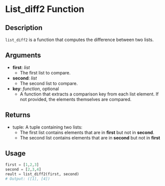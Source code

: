 # List_diff2 Function

## Description
`list_diff2` is a function that computes the difference  between two lists.
## Arguments
- **first**: *list*
  - The first list to compare.
- **second**: *list*
  - The second list to compare.
- **key**: *function*, optional
  - A function that extracts a comparison key from each list element. If not provided, the elements themselves are compared.

## Returns
- tuple: A tuple containing two lists:
    - The first list contains elements that are in **first** but not in **second**.
    - The second list contains elements that are in **second** but not in  **first**
	
## Usage
``` python 
first = [1,2,3]
second = [2,3,4]
reult = list_diff2(first, second)
# Output: ([1], [4])
```
